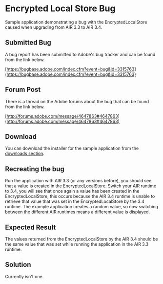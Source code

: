 # Encrypted Local Store Bug

Sample application demonstrating a bug with the EncryptedLocalStore caused when upgrading from AIR 3.3 to AIR 3.4.

## Submitted Bug

A bug report has been submitted to Adobe's bug tracker and can be found from the link below.

[https://bugbase.adobe.com/index.cfm?event=bug&id=3315763](https://bugbase.adobe.com/index.cfm?event=bug&id=3315763)

## Forum Post

There is a thread on the Adobe forums about the bug that can be found from the link below.

[http://forums.adobe.com/message/4647863#4647863](http://forums.adobe.com/message/4647863#4647863) 

## Download

You can download the installer for the sample application from the [downloads section](https://github.com/peterkeating/encrypted-local-store-bug/downloads).

## Recreating the bug

Run the application with AIR 3.3 (or any versions before), you should see that a value is created in the EncryptedLocalStore. Switch your AIR runtime to 3.4, you will see that once again a value has been created in the EncryptedLocalStore, this occurs because the AIR 3.4 runtime is unable to retrieve that value that was set in the EncryptedLocalStore by the 3.4 runtime. The example application creates a random value, so now switching between the different AIR runtimes means a different value is displayed.

## Expected Result

The values returned from the EncryptedLocalStore by the AIR 3.4 should be the same value that was set while running the application in the AIR 3.3 runtime.

## Solution

Currently isn't one.
